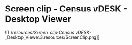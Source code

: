 # Screen clip - Census vDESK - Desktop Viewer

![[./_resources/Screen_clip_-_Census_vDESK_-_Desktop_Viewer.3.resources/ScreenClip.png]]
